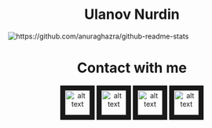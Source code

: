 <div align="center"> <h1> Ulanov Nurdin </h1> </div>

<img src="https://github-readme-stats.vercel.app/api?username=Smile-Bonchichi" alt="https://github.com/anuraghazra/github-readme-stats" />
    
<div align="center"> <h1> Contact with me </h1> </div>

<div align="center">
    <a href="https://www.linkedin.com/in/smile-bonchichi/"> <img src="https://thumbs.dreamstime.com/b/linkedin-social-media-icon-logo-vector-element-white-background-social-media-logos-suitable-mobile-apps-web-apps-print-142153162.jpg"
        alt="alt text" width="50" height="50" border="10"/></a>
    <a href="https://www.instagram.com/smile.kun/"> <img src="https://w7.pngwing.com/pngs/789/603/png-transparent-computer-icons-social-media-logo-social-media-black-thumbnail.png"
        alt="alt text" width="50" height="50" border="10"/></a>
    <a href="https://t.me/Smile_BoNcHiChi"> <img src="https://w7.pngwing.com/pngs/508/998/png-transparent-telegram-computer-icons-logo-android-angle-triangle-monochrome-thumbnail.png"
        alt="alt text" width="50" height="50" border="10"/></a>
    <a href="https://ulanovnurdin@gmail.com"> <img src="https://w7.pngwing.com/pngs/838/377/png-transparent-gmail-computer-icons-logo-email-gmail-angle-text-rectangle-thumbnail.png"
        alt="alt text" width="50" height="50" border="10"/></a>
</div>
